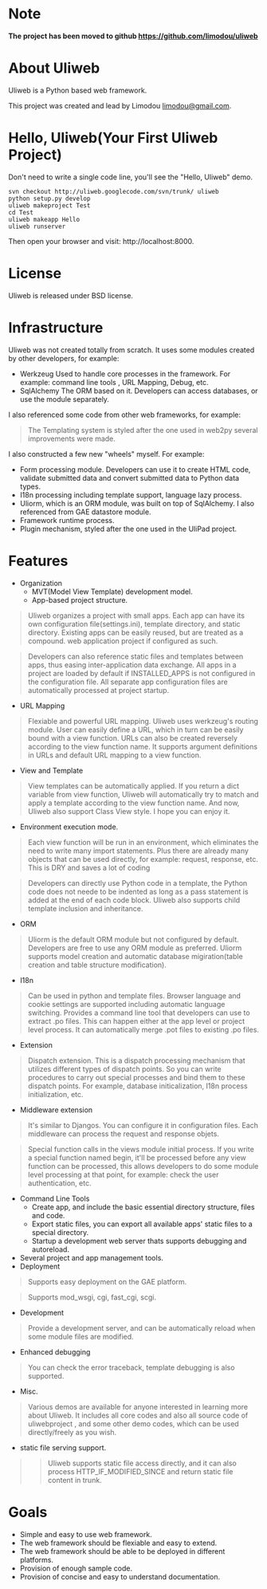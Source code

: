 # Note #
**The project has been moved to github https://github.com/limodou/uliweb**

# About Uliweb #
Uliweb is a Python based web framework.

This project was created and lead by Limodou <limodou@gmail.com>.

# Hello, Uliweb(Your First Uliweb Project) #
Don't need to write a single code line, you'll see the "Hello, Uliweb" demo.

```
svn checkout http://uliweb.googlecode.com/svn/trunk/ uliweb
python setup.py develop
uliweb makeproject Test
cd Test
uliweb makeapp Hello
uliweb runserver
```

Then open your browser and visit: http://localhost:8000.
# License #
Uliweb is released under BSD license.

# Infrastructure #
Uliweb was not created totally from scratch. It uses some modules created by other developers, for example:

  * Werkzeug Used to handle core processes in the framework. For example: command line tools , URL Mapping, Debug, etc.
  * SqlAlchemy The ORM based on it. Developers can access databases, or use the module separately.

I also referenced some code from other web frameworks, for example:

> The Templating system is styled after the one used in web2py several improvements were made.

I also constructed a few new "wheels" myself. For example:
  * Form processing module. Developers can use it to create HTML code, validate submitted data and convert submitted data to Python data types.
  * I18n processing including template support, language lazy process.
  * Uliorm, which is an ORM module, was built on top of SqlAlchemy. I also referenced from GAE datastore module.
  * Framework runtime process.
  * Plugin mechanism, styled after the one used in the UliPad project.

# Features #
  * Organization
    * MVT(Model View Template) development model.
    * App-based project structure.

> Uliweb organizes a project with small apps. Each app can have its own configuration file(settings.ini), template directory, and static directory. Existing apps can be easily reused, but are treated as a compound. web application project if configured as such.

> Developers can also reference static files and templates between apps, thus easing inter-application data exchange. All apps in a project are loaded by default if INSTALLED\_APPS is not configured in the configuration file. All separate app configuration files are automatically processed at project startup.
  * URL Mapping

> Flexiable and powerful URL mapping. Uliweb uses werkzeug's routing module. User can easily define a URL, which in turn can be easily bound with a view function. URLs can also be created reversely according to the view function name. It supports argument definitions in URLs and default URL mapping to a view function.
  * View and Template

> View templates can be automatically applied. If you return a dict variable from view function, Uliweb will automatically try to match and apply a template according to the view function name. And now, Uliweb also support Class View style. I hope you can enjoy it.

  * Environment execution mode.

> Each view function will be run in an environment, which eliminates the need to write many import statements. Plus there are already many objects that can be used directly, for example: request, response, etc. This is DRY and saves a lot of coding

> Developers can directly use Python code in a template, the Python code does not neede to be indented as long as a pass statement is added at the end of each code block. Uliweb also supports child template inclusion and inheritance.

  * ORM

> Uliorm is the default ORM module but not configured by default. Developers are free to use any ORM module as preferred.
> Uliorm supports model creation and automatic database migiration(table creation and table structure modification).
  * I18n

> Can be used in python and template files. Browser language and cookie settings are supported including automatic language switching. Provides a command line tool that developers can use to extract .po files. This can happen either at the app level or project level process. It can automatically merge .pot files to existing .po files.
  * Extension

> Dispatch extension. This is a dispatch processing mechanism that utilizes different types of dispatch points. So you can write procedures to carry out special processes and bind them to these dispatch points. For example, database initicalization, I18n process initialization, etc.
  * Middleware extension

> It's similar to Djangos. You can configure it in configuration files. Each middleware can process the request and response objets.

> Special function calls in the views module initial process. If you write a special function named begin, it'll be processed before any view function can be processed, this allows developers to do some module level processing at that point, for example: check the user authentication, etc.
  * Command Line Tools
    * Create app, and include the basic essential directory structure, files and code.
    * Export static files, you can export all available apps' static files to a special directory.
    * Startup a development web server thats supports debugging and autoreload.
  * Several project and app management tools.
  * Deployment

> Supports easy deployment on the GAE platform.

> Supports mod\_wsgi, cgi, fast\_cgi, scgi.
  * Development

> Provide a development server, and can be automatically reload when some module files are modified.
  * Enhanced debugging

> You can check the error traceback, template debugging is also supported.
  * Misc.

> Various demos are available for anyone interested in learning more about Uliweb. It includes all core codes and also all source code of uliwebproject , and some other demo codes, which can be used directly/freely as you wish.

  * static file serving support.
> > Uliweb supports static file access directly, and it can also process HTTP\_IF\_MODIFIED\_SINCE and return static file content in trunk.
# Goals #
  * Simple and easy to use web framework.
  * The web framework should be flexiable and easy to extend.
  * The web framework should be able to be deployed in different platforms.
  * Provision of enough sample code.
  * Provision of concise and easy to understand documentation.